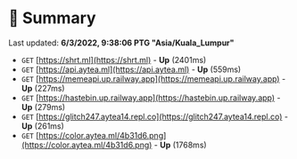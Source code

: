 # 📖 Summary
Last updated: **6/3/2022, 9:38:06 PTG "Asia/Kuala_Lumpur"**

- `GET` [https://shrt.ml](https://shrt.ml) - **Up** (2401ms)
- `GET` [https://api.aytea.ml](https://api.aytea.ml) - **Up** (559ms)
- `GET` [https://memeapi.up.railway.app](https://memeapi.up.railway.app) - **Up** (227ms)
- `GET` [https://hastebin.up.railway.app](https://hastebin.up.railway.app) - **Up** (279ms)
- `GET` [https://glitch247.aytea14.repl.co](https://glitch247.aytea14.repl.co) - **Up** (261ms)
- `GET` [https://color.aytea.ml/4b31d6.png](https://color.aytea.ml/4b31d6.png) - **Up** (1768ms)
